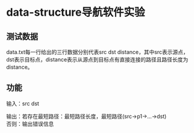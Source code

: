 ﻿# data-structure导航软件实验
## 测试数据
  data.txt每一行给出的三行数据分别代表src dst distance，其中src表示源点，dst表示目标点，distance表示从源点到目标点有直接连接的路径且路径长度为distance。
## 功能
  输入：src dst  
  
  输出：若存在最短路径：最短路径长度，最短路径(src->p1->...->dst)  
  否则：输出错误信息
